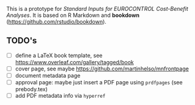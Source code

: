 This is a prototype for *Standard Inputs for EUROCONTROL Cost-Benefit Analyses*.
It is based on R Markdown and **bookdown** (https://github.com/rstudio/bookdown).

## TODO's

* [ ] define a LaTeX book template, see https://www.overleaf.com/gallery/tagged/book
* [ ] cover page, see maybe https://github.com/martinhelso/mnfrontpage
* [ ] document metadata page
* [ ] approval page: maybe just insert a PDF page using `prdfpages` (see prebody.tex)
* [ ] add PDF metadata info via `hyperref`